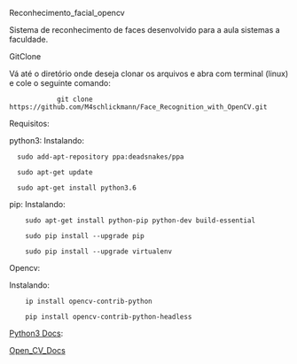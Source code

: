 Reconhecimento_facial_opencv



Sistema de reconhecimento de faces desenvolvido para a aula sistemas a faculdade.

GitClone
		
Vá até o diretório onde deseja clonar os arquivos e abra com  terminal (linux) e cole o seguinte comando:

		        git clone https://github.com/M4schlickmann/Face_Recognition_with_OpenCV.git


Requisitos:
	
python3:
	Instalando:
		
      sudo add-apt-repository ppa:deadsnakes/ppa

      sudo apt-get update

      sudo apt-get install python3.6
pip: 
	Instalando:	
		
        sudo apt-get install python-pip python-dev build-essential 

        sudo pip install --upgrade pip 

        sudo pip install --upgrade virtualenv


     

Opencv:
  
  Instalando:
        
        ip install opencv-contrib-python

        pip install opencv-contrib-python-headless 
        
[Python3 Docs](https://docs.python.org/3/):


[Open_CV_Docs](https://docs.opencv.org/) 
